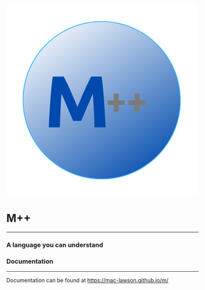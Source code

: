 ![Logo](/img/m%2B%2B.png)
# M++
----------------------
### A language you can understand
### Documentation
---
Documentation can be found at https://mac-lawson.github.io/m/
